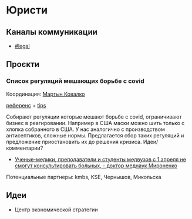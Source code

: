 # Юристи

## Каналы коммуникации

* [\#legal](https://discord.gg/vMVEfZB)

## Проєкти

### Список регуляций мешающих борьбе с covid 

Координация: [Мартын Ковалко](http://t.me/martynkovalko)

[референс](https://www.pauseregulations.com/) + [tips](https://www.youtube.com/watch?v=ToD6xtx_vd8)

Cобирают регуляции которые мешают борьбе с covid, ограничивают бизнес в реагировании. Например в США маски можно шить только с хлопка собранного в США. У нас аналогично с производством антисептиков, сложные нормы. Предлагается сбор таких регуляций и предложение приостановить их до решения кризиса. Идеи/комментарии?

* [Ученые-медики, преподаватели и студенты медвузов с 1 апреля не смогут консультировать больных, - доктор меднаук Мироненко](https://censor.net.ua/news/3185552/uchenyemediki_prepodavateli_i_studenty_medvuzov_s_1_aprelya_ne_smogut_konsultirovat_bolnyh_doktor_mednauk?fbclid=IwAR2e5Kc3IL0rgkECaVIeS1BhDSELKigFXeSNNwlgiSHsruptNec5Mfyk8vU)

Потенциальные партнеры: kmbs, KSE, Чернышов, Микольска

## Идеи

* Центр экономической стратегии

